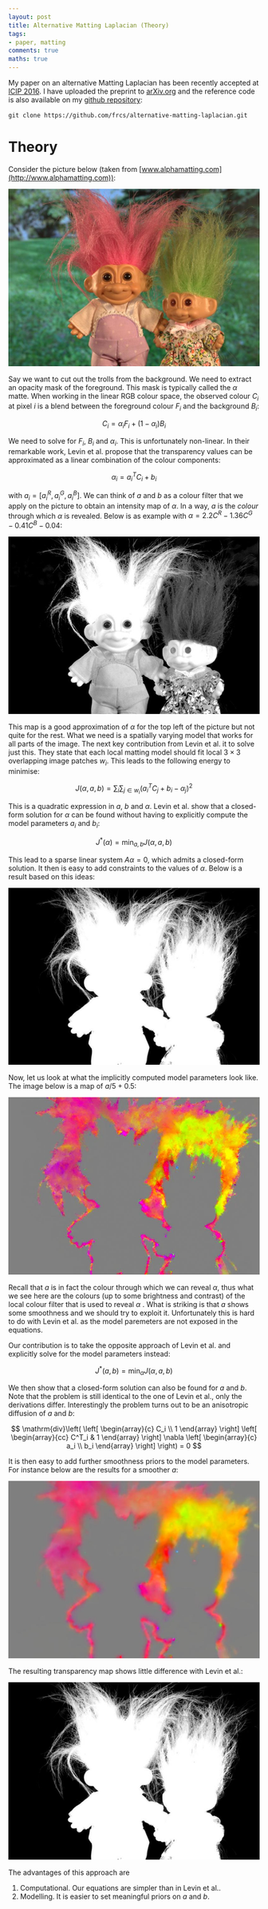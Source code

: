 ```yaml
---
layout: post
title: Alternative Matting Laplacian (Theory)
tags:
- paper, matting
comments: true
maths: true
---
```


My paper on an alternative Matting Laplacian has been recently accepted at [ICIP 2016](2016.ieeeicip.org). I have uploaded the preprint to [arXiv.org](https://arxiv.org/abs/1605.04785) and the reference code is also available on my [github repository](https://github.com/frcs/alternative-matting-laplacian):

	git clone https://github.com/frcs/alternative-matting-laplacian.git


# Theory

Consider the picture below (taken from [www.alphamatting.com](http://www.alphamatting.com)):

![original image](/images/troll.jpg)

Say we want to cut out the trolls from the background. We need to
extract an opacity mask of the foreground. This mask is typically
called the $\alpha$ matte. When working in the linear RGB colour
space, the observed colour $C_i$ at pixel $i$ is a blend between the
foreground colour $F_i$ and the background $B_i$:

$$
C_i = \alpha_i F_i + (1 - \alpha_i)
B_i 
$$

We need to solve for $F_i$, $B_i$ and $\alpha_i$. This is
unfortunately non-linear. In their remarkable work, Levin et
al. propose that the transparency values can be approximated as a
linear combination of the colour components:

$$
	\alpha_i = a_i^T C_i + b_i
$$

with $a_i = [a_i^R, a_i^G, a_i^B]$.  We can think of $a$ and $b$ as a
colour filter that we apply on the picture to obtain an intensity map
of $\alpha$. In a way, $a$ is the _colour_ through which $\alpha$
is revealed. Below is as example with $\alpha=2.2 C^R -1.36 C^G - 0.41
C^B -0.04$:

![](/images/troll_colourfilter.jpg)

This map is a good approximation of $\alpha$ for the top left of the
picture but not quite for the rest.  What we need is a spatially
varying model that works for all parts of the image. The next key
contribution from Levin et al. it to solve just this. They state that
each local matting model should fit local $3\times3$ overlapping image
patches $w_i$. This leads to the following energy to minimise:

$$
J(\alpha, a, b) = \sum_i \sum_{j\in w_i } \left(a_i^T C_j + b_i -
  \alpha_j\right)^2
$$

This is a quadratic expression in $a$, $b$ and $\alpha$. Levin et
al. show that a closed-form solution for $\alpha$ can be found without
having to explicitly compute the model parameters $a_i$ and $b_i$:

$$
J^*(\alpha) = \min_{a,b} J(\alpha, a, b)
$$

This lead to a sparse linear system $A \alpha = 0$, which admits a
closed-form solution. It then is easy to add constraints to the values
of $\alpha$. Below is a result based on this ideas:

![](/images/troll_alpha_levin.jpg)

Now, let us look at what the implicitly computed model parameters look like. The image below is a map of $a/5 + 0.5$:

![](/images/troll_a_levin.jpg)

Recall that $a$ is in fact the colour through which we can reveal
$\alpha$, thus what we see here are the colours (up to some brightness
and contrast) of the local colour filter that is used to reveal
$\alpha$ .  What is striking is that $a$ shows some smoothness and we
should try to exploit it. Unfortunately this is hard to do with Levin
et al. as the model paremeters are not exposed in the equations.

Our contribution is to take the opposite approach of Levin et al. and explicitly solve for the model parameters instead:

$$
J^*(a,b) = \min_{\alpha} J(\alpha, a, b)
$$

We then show that a closed-form solution can also be found for $a$ and $b$. Note that the problem is still identical to the one of Levin et al., only the derivations differ. Interestingly the problem turns out to be an anisotropic diffusion of $a$ and $b$:

$$
\mathrm{div}\left(  \left[ \begin{array}{c} C_i \\ 1 \end{array} \right] \left[ \begin{array}{cc} C^T_i &  1 \end{array} \right] \nabla \left[ \begin{array}{c} a_i \\  b_i \end{array} \right]  \right) = 0
$$

It is then easy to add further smoothness priors to the model parameters. For instance below are the results for a smoother $a$:

![](/images/troll_a_ours.jpg)

The resulting transparency map shows little difference with Levin et al.:

![](/images/troll_alpha_ours.jpg)

The advantages of this approach are

1. Computational. Our equations are simpler than in Levin et al..
2. Modelling. It is easier to set meaningful priors on $a$ and $b$.







